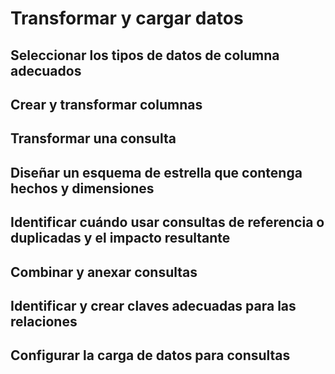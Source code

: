 # Transformar y cargar datos

## Seleccionar los tipos de datos de columna adecuados


## Crear y transformar columnas


## Transformar una consulta


## Diseñar un esquema de estrella que contenga hechos y dimensiones


## Identificar cuándo usar consultas de referencia o duplicadas y el impacto resultante


## Combinar y anexar consultas


## Identificar y crear claves adecuadas para las relaciones


## Configurar la carga de datos para consultas